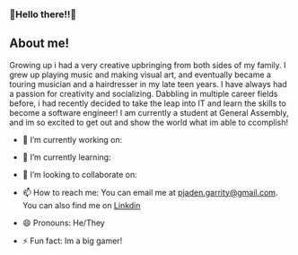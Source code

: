 ### 🥳**Hello there!!**🥳

**About me!**
---
Growing up i had a very creative upbringing from both sides of my family. I grew up playing music and making visual art, and eventually became a touring musician and a hairdresser in my late teen years. I have always had a passion for creativity and socializing. Dabbling in multiple career fields before, i had recently decided to take the leap into IT and learn the skills to become a software engineer! I am currently a student at General Assembly, and im so excited to get out and show the world what im able to ccomplish!

- 🔭 I’m currently working on: 

- 🌱 I’m currently learning:
  
- 👯 I’m looking to collaborate on:
- 📫 How to reach me: You can email me at [pjaden.garrity@gmail.com](pjaden.grrity@gmail.com). You can also find me on [Linkdin](https://www.linkedin.com/in/jaden-garrity-96b33185/)
- 😄 Pronouns: He/They
- ⚡ Fun fact: Im a big gamer!
